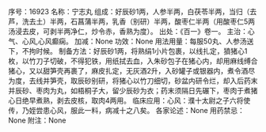 序号：16923
名称：宁志丸
组成：好辰砂1两，人参半两，白茯苓半两，当归（去芦，洗去土）半两，石菖蒲半两，乳香（别研）半两，酸枣仁半两（用酸枣仁5两汤浸去皮，可剥半两净仁，炒令赤，香熟为度）。
出处：《百一》卷一。
主治：心气、心风,心风癫痫。
加减：None
功效：None
用法用量：每服50丸、人参汤送下，不拘时候。
制备方法：好辰砂1两，将熟绢1小片包裹，以线扎定，獖猪心1枚，以竹刀子切破，不得犯铁，用纸拭去血，入朱砂包子在猪心内，却用麻线缚合猪心，又以甜笋壳再裹了，麻皮扎定，无灰酒2升，入砂罐子或银器内，煮令酒尽为度，去线并笋壳，取辰砂别研，将猪心以竹刀细切，砂盆内研令烂，却入后药末并辰砂、枣肉为丸，如梧桐子大，留少辰砂为衣；药末须隔日先碾下，枣肉于煮猪心日绝早煮熟，剥去皮核，取肉4两用。
临床应用：心风：濮十太尉之子六将使传，乃姪尝患心风，服此一料，病减十之八矣。
各家论述：None
用药禁忌：None
附注：None
